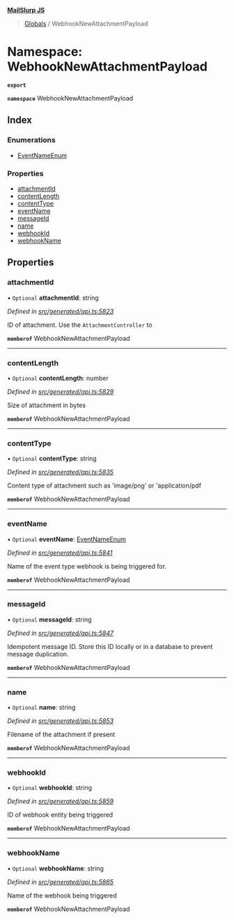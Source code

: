 **[MailSlurp JS](../README.md)**

> [Globals](../README.md) / WebhookNewAttachmentPayload

# Namespace: WebhookNewAttachmentPayload

**`export`** 

**`namespace`** WebhookNewAttachmentPayload

## Index

### Enumerations

* [EventNameEnum](../enums/webhooknewattachmentpayload.eventnameenum.md)

### Properties

* [attachmentId](webhooknewattachmentpayload.md#attachmentid)
* [contentLength](webhooknewattachmentpayload.md#contentlength)
* [contentType](webhooknewattachmentpayload.md#contenttype)
* [eventName](webhooknewattachmentpayload.md#eventname)
* [messageId](webhooknewattachmentpayload.md#messageid)
* [name](webhooknewattachmentpayload.md#name)
* [webhookId](webhooknewattachmentpayload.md#webhookid)
* [webhookName](webhooknewattachmentpayload.md#webhookname)

## Properties

### attachmentId

• `Optional` **attachmentId**: string

*Defined in [src/generated/api.ts:5823](https://github.com/mailslurp/mailslurp-client/blob/730b817/src/generated/api.ts#L5823)*

ID of attachment. Use the `AttachmentController` to

**`memberof`** WebhookNewAttachmentPayload

___

### contentLength

• `Optional` **contentLength**: number

*Defined in [src/generated/api.ts:5829](https://github.com/mailslurp/mailslurp-client/blob/730b817/src/generated/api.ts#L5829)*

Size of attachment in bytes

**`memberof`** WebhookNewAttachmentPayload

___

### contentType

• `Optional` **contentType**: string

*Defined in [src/generated/api.ts:5835](https://github.com/mailslurp/mailslurp-client/blob/730b817/src/generated/api.ts#L5835)*

Content type of attachment such as 'image/png' or 'application/pdf

**`memberof`** WebhookNewAttachmentPayload

___

### eventName

• `Optional` **eventName**: [EventNameEnum](../enums/webhooknewattachmentpayload.eventnameenum.md)

*Defined in [src/generated/api.ts:5841](https://github.com/mailslurp/mailslurp-client/blob/730b817/src/generated/api.ts#L5841)*

Name of the event type webhook is being triggered for.

**`memberof`** WebhookNewAttachmentPayload

___

### messageId

• `Optional` **messageId**: string

*Defined in [src/generated/api.ts:5847](https://github.com/mailslurp/mailslurp-client/blob/730b817/src/generated/api.ts#L5847)*

Idempotent message ID. Store this ID locally or in a database to prevent message duplication.

**`memberof`** WebhookNewAttachmentPayload

___

### name

• `Optional` **name**: string

*Defined in [src/generated/api.ts:5853](https://github.com/mailslurp/mailslurp-client/blob/730b817/src/generated/api.ts#L5853)*

Filename of the attachment if present

**`memberof`** WebhookNewAttachmentPayload

___

### webhookId

• `Optional` **webhookId**: string

*Defined in [src/generated/api.ts:5859](https://github.com/mailslurp/mailslurp-client/blob/730b817/src/generated/api.ts#L5859)*

ID of webhook entity being triggered

**`memberof`** WebhookNewAttachmentPayload

___

### webhookName

• `Optional` **webhookName**: string

*Defined in [src/generated/api.ts:5865](https://github.com/mailslurp/mailslurp-client/blob/730b817/src/generated/api.ts#L5865)*

Name of the webhook being triggered

**`memberof`** WebhookNewAttachmentPayload
